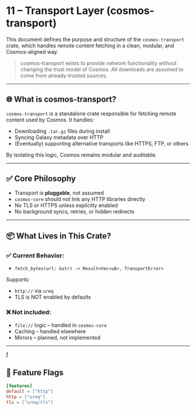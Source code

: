 # 11 – Transport Layer (cosmos-transport)

This document defines the purpose and structure of the `cosmos-transport` crate, which handles remote content fetching in a clean, modular, and Cosmos-aligned way.

> cosmos-transport exists to provide network functionality without changing the trust model of Cosmos. All downloads are assumed to come from already-trusted sources.

---

## 🌐 What is cosmos-transport?

`cosmos-transport` is a standalone crate responsible for fetching remote content used by Cosmos. It handles:

- Downloading `.tar.gz` files during install
- Syncing Galaxy metadata over HTTP
- (Eventually) supporting alternative transports like HTTPS, FTP, or others

By isolating this logic, Cosmos remains modular and auditable.

---

## ✅ Core Philosophy

- Transport is **pluggable**, not assumed
- `cosmos-core` should not link any HTTP libraries directly
- No TLS or HTTPS unless explicitly enabled
- No background syncs, retries, or hidden redirects

---

## 📦 What Lives in This Crate?

### ✅ Current Behavior:
- `fetch_bytes(url: &str) -> Result<Vec<u8>, TransportError>`

Supports:
- `http://` via `ureq`
- TLS is NOT enabled by defaults

### ❌ Not included:
- `file://` logic – handled in `cosmos-core`
- Caching – handled elsewhere
- Mirrors – planned, not implemented

---
ƒ
## 🔧 Feature Flags

```toml
[features]
default = ["http"]
http = ["ureq"]
tls = ["ureq/tls"]
